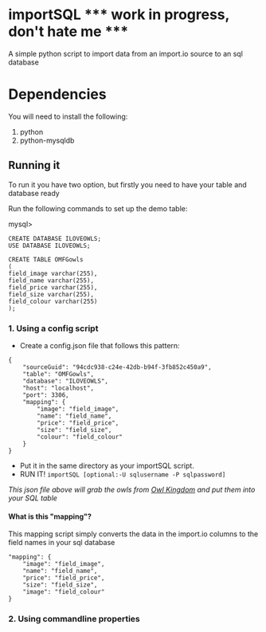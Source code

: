 # importSQL *** work in progress, don't hate me ***
A simple python script to import data from an import.io source to an sql database

# Dependencies
You will need to install the following:

1. python
1. python-mysqldb

## Running it

To run it you have two option, but firstly you need to have your table and database ready

Run the following commands to set up the demo table:

mysql>

```
CREATE DATABASE ILOVEOWLS;
USE DATABASE ILOVEOWLS;

CREATE TABLE OMFGowls
(
field_image varchar(255),
field_name varchar(255),
field_price varchar(255),
field_size varchar(255),
field_colour varchar(255)
);

```

### 1. Using a config script 

* Create a config.json file that follows this pattern:

```
{
	"sourceGuid": "94cdc938-c24e-42db-b94f-3fb852c450a9",
	"table": "OMFGowls",
	"database": "ILOVEOWLS",
	"host": "localhost",
	"port": 3306,
	"mapping": {
		"image": "field_image",
		"name": "field_name",
		"price": "field_price",
		"size": "field_size",
		"colour": "field_colour"
	}
}
```

* Put it in the same directory as your importSQL script.
* RUN IT! `importSQL [optional:-U sqlusername -P sqlpassword]`


*This json file above will grab the owls from [Owl Kingdom](http://owlkingdom.com) and put them into your SQL table*

#### What is this "mapping"?

This mapping script simply converts the data in the import.io columns to the field names in your sql database

```
"mapping": {
	"image": "field_image",
	"name": "field_name",
	"price": "field_price",
	"size": "field_size",
	"image": "field_colour"
}
```


### 2. Using commandline properties

